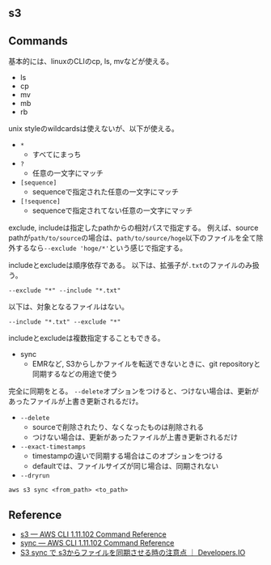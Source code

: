 ## s3

## Commands
基本的には、linuxのCLIのcp, ls, mvなどが使える。

* ls
* cp
* mv
* mb
* rb

unix styleのwildcardsは使えないが、以下が使える。

* `*`
    * すべてにまっち
* `?`
    * 任意の一文字にマッチ
* `[sequence]`
    * sequenceで指定された任意の一文字にマッチ
* `[!sequence]`
    * sequenceで指定されてない任意の一文字にマッチ

exclude, includeは指定したpathからの相対パスで指定する。
例えば、source pathが`path/to/source`の場合は、`path/to/source/hoge`以下のファイルを全て除外するなら`--exclude 'hoge/*'`という感じで指定する。

includeとexcludeは順序依存である。
以下は、拡張子が`.txt`のファイルのみ扱う。

```
--exclude "*" --include "*.txt"
```

以下は、対象となるファイルはない。

```
--include "*.txt" --exclude "*"
```

includeとexcludeは複数指定することもできる。


* sync
    * EMRなど, S3からしかファイルを転送できないときに、git repositoryと同期するなどの用途で使う

完全に同期をとる。
`--delete`オプションをつけると、つけない場合は、更新があったファイルが上書き更新されるだけ。

* `--delete`
    * sourceで削除されたり、なくなったものは削除される
    * つけない場合は、更新があったファイルが上書き更新されるだけ
* `--exact-timestamps`
    * timestampの違いで同期する場合はこのオプションをつける
    * defaultでは、ファイルサイズが同じ場合は、同期されない
* `--dryrun`

```
aws s3 sync <from_path> <to_path>
```

## Reference
* [s3 — AWS CLI 1.11.102 Command Reference](http://docs.aws.amazon.com/cli/latest/reference/s3/)
* [sync — AWS CLI 1.11.102 Command Reference](http://docs.aws.amazon.com/cli/latest/reference/s3/sync.html)
* [S3 sync で s3からファイルを同期させる時の注意点 ｜ Developers.IO](http://dev.classmethod.jp/cloud/aws/s3-sync-exact-timestamps/)
